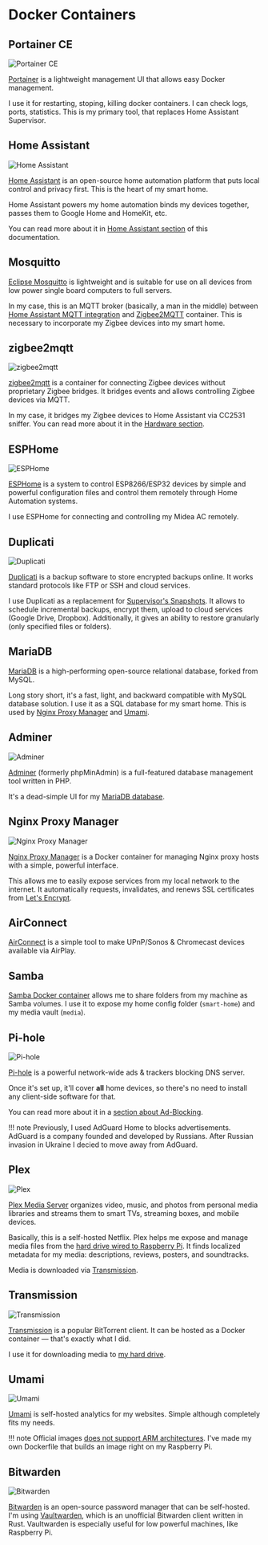 # Docker Containers

## Portainer CE

![Portainer CE](https://user-images.githubusercontent.com/3459374/115123723-ffddd080-9fc6-11eb-8f26-e11f48ef185e.png)

[Portainer](https://documentation.portainer.io) is a lightweight management UI that allows easy Docker management.

I use it for restarting, stoping, killing docker containers. I can check logs, ports, statistics. This is my primary tool, that replaces Home Assistant Supervisor.

## Home Assistant

![Home Assistant](https://user-images.githubusercontent.com/3459374/115124968-f86df580-9fcd-11eb-813a-9d3dcf573a69.png)

[Home Assistant](https://www.home-assistant.io) is an open-source home automation platform that puts local control and privacy first. This is the heart of my smart home.

Home Assistant powers my home automation binds my devices together, passes them to Google Home and HomeKit, etc.

You can read more about it in [Home Assistant section](../../home-assistant/introduction/) of this documentation.

## Mosquitto

[Eclipse Mosquitto](https://mosquitto.org/) is lightweight and is suitable for use on all devices from low power single board computers to full servers.

In my case, this is an MQTT broker (basically, a man in the middle) between [Home Assistant MQTT integration](https://www.home-assistant.io/integrations/mqtt/) and [Zigbee2MQTT](#zigbee2mqtt) container. This is necessary to incorporate my Zigbee devices into my smart home.

## zigbee2mqtt

![zigbee2mqtt](https://user-images.githubusercontent.com/3459374/115125014-2fdca200-9fce-11eb-9d85-db97c2dc8a13.png)

[zigbee2mqtt](https://www.zigbee2mqtt.io/) is a container for connecting Zigbee devices without proprietary Zigbee bridges. It bridges events and allows controlling Zigbee devices via MQTT.

In my case, it bridges my Zigbee devices to Home Assistant via CC2531 sniffer. You can read more about it in the [Hardware section](../../hardware).

## ESPHome

![ESPHome](https://user-images.githubusercontent.com/3459374/134775986-076a68af-7fff-4251-8e38-36072302f1bb.png)

[ESPHome](https://esphome.io/) is a system to control ESP8266/ESP32 devices by simple and powerful configuration files and control them remotely through Home Automation systems.

I use ESPHome for connecting and controlling my Midea AC remotely.

## Duplicati

![Duplicati](https://user-images.githubusercontent.com/3459374/115125056-6e725c80-9fce-11eb-813b-07f3e5441f7b.png)

[Duplicati](https://www.duplicati.com) is a backup software to store encrypted backups online. It works standard protocols like FTP or SSH and cloud services.

I use Duplicati as a replacement for [Supervisor's Snapshots](https://www.home-assistant.io/common-tasks/os/#snapshots). It allows to schedule incremental backups, encrypt them, upload to cloud services (Google Drive, Dropbox). Additionally, it gives an ability to restore granularly (only specified files or folders).

## MariaDB

[MariaDB](https://mariadb.com) is a high-performing open-source relational database, forked from MySQL.

Long story short, it's a fast, light, and backward compatible with MySQL database solution. I use it as a SQL database for my smart home. This is used by [Nginx Proxy Manager](#nginx-proxy-manager) and [Umami](#umami).

## Adminer

![Adminer](https://user-images.githubusercontent.com/3459374/115125143-f8222a00-9fce-11eb-8a32-c261b9b1a5b8.png)

[Adminer](https://www.adminer.org) (formerly phpMinAdmin) is a full-featured database management tool written in PHP.

It's a dead-simple UI for my [MariaDB database](#mariadb).

## Nginx Proxy Manager

![Nginx Proxy Manager](https://user-images.githubusercontent.com/3459374/115125358-44219e80-9fd0-11eb-8a72-27383603d546.png)

[Nginx Proxy Manager](https://nginxproxymanager.com) is a Docker container for managing Nginx proxy hosts with a simple, powerful interface.

This allows me to easily expose services from my local network to the internet. It automatically requests, invalidates, and renews SSL certificates from [Let's Encrypt](https://letsencrypt.org/).

## AirConnect

[AirConnect](https://github.com/philippe44/AirConnect) is a simple tool to make UPnP/Sonos & Chromecast devices available via AirPlay.

## Samba

[Samba Docker container](https://github.com/dperson/samba) allows me to share folders from my machine as Samba volumes. I use it to expose my home config folder (`smart-home`) and my media vault (`media`).

## Pi-hole

![Pi-hole](https://user-images.githubusercontent.com/3459374/182233051-71f35e28-ac2e-4541-905d-abff4c09e132.png)

[Pi-hole](https://pi-hole.net) is a powerful network-wide ads & trackers blocking DNS server.

Once it's set up, it'll cover **all** home devices, so there's no need to install any client-side software for that.

You can read more about it in a [section about Ad-Blocking](../ad-blocking).

<!-- prettier-ignore -->
!!! note
    Previously, I used AdGuard Home to blocks advertisements. AdGuard is a company founded and developed by Russians. After Russian invasion in Ukraine I decied to move away from AdGuard.

## Plex

![Plex](https://user-images.githubusercontent.com/3459374/115125503-2acd2200-9fd1-11eb-8c99-3c839e639a98.png)

[Plex Media Server](https://www.plex.tv/media-server-downloads/#plex-media-server) organizes video, music, and photos from personal media libraries and streams them to smart TVs, streaming boxes, and mobile devices.

Basically, this is a self-hosted Netflix. Plex helps me expose and manage media files from the [hard drive wired to Raspberry Pi](../../hardware#media-volume). It finds localized metadata for my media: descriptions, reviews, posters, and soundtracks.

Media is downloaded via [Transmission](#transmission).

## Transmission

![Transmission](https://user-images.githubusercontent.com/3459374/115125563-ac24b480-9fd1-11eb-84f6-0767b70ee4a0.png)

[Transmission](https://transmissionbt.com/) is a popular BitTorrent client. It can be hosted as a Docker container — that's exactly what I did.

I use it for downloading media to [my hard drive](../../hardware#media-volume).

## Umami

![Umami](https://user-images.githubusercontent.com/3459374/115125705-9f549080-9fd2-11eb-9d68-5b6443f4bff8.png)

[Umami](https://umami.is/) is self-hosted analytics for my websites. Simple although completely fits my needs.

<!-- prettier-ignore -->
!!! note
    Official images [does not support ARM architectures](https://github.com/mikecao/umami/issues/593). I've made my own Dockerfile that builds an image right on my Raspberry Pi.

## Bitwarden

![Bitwarden](https://user-images.githubusercontent.com/3459374/116572155-642c5880-a914-11eb-964c-1db0c962a5ef.png)

[Bitwarden](https://bitwarden.com/) is an open-source password manager that can be self-hosted. I'm using [Vaultwarden](https://github.com/dani-garcia/vaultwarden), which is an unofficial Bitwarden client written in Rust. Vaultwarden is especially useful for low powerful machines, like Raspberry Pi.
